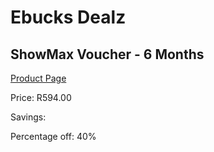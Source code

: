 
# Ebucks Dealz
## ShowMax Voucher - 6 Months
[Product Page](https://www.ebucks.com/web/shop/productSelected.do?prodId=701877186&catId=717342768)

Price: R594.00

Savings: 

Percentage off: 40%
	